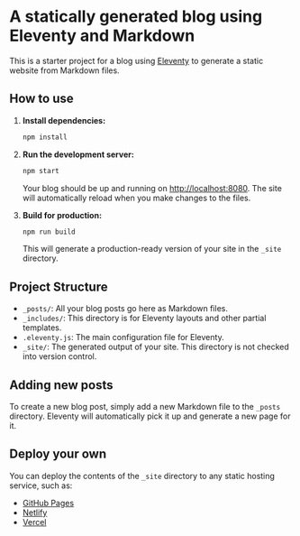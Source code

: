 # A statically generated blog using Eleventy and Markdown

This is a starter project for a blog using [Eleventy](https://www.11ty.dev/) to generate a static website from Markdown files.

## How to use

1.  **Install dependencies:**

    ```bash
    npm install
    ```

2.  **Run the development server:**

    ```bash
    npm start
    ```

    Your blog should be up and running on [http://localhost:8080](http://localhost:8080). The site will automatically reload when you make changes to the files.

3.  **Build for production:**

    ```bash
    npm run build
    ```

    This will generate a production-ready version of your site in the `_site` directory.

## Project Structure

-   `_posts/`: All your blog posts go here as Markdown files.
-   `_includes/`: This directory is for Eleventy layouts and other partial templates.
-   `.eleventy.js`: The main configuration file for Eleventy.
-   `_site/`: The generated output of your site. This directory is not checked into version control.

## Adding new posts

To create a new blog post, simply add a new Markdown file to the `_posts` directory. Eleventy will automatically pick it up and generate a new page for it.

## Deploy your own

You can deploy the contents of the `_site` directory to any static hosting service, such as:

-   [GitHub Pages](https://pages.github.com/)
-   [Netlify](https://www.netlify.com/)
-   [Vercel](https://vercel.com/)